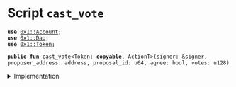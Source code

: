 
<a name="cast_vote"></a>

# Script `cast_vote`





<pre><code><b>use</b> <a href="../../modules/doc/Account.md#0x1_Account">0x1::Account</a>;
<b>use</b> <a href="../../modules/doc/Dao.md#0x1_Dao">0x1::Dao</a>;
<b>use</b> <a href="../../modules/doc/Token.md#0x1_Token">0x1::Token</a>;
</code></pre>




<pre><code><b>public</b> <b>fun</b> <a href="cast_vote.md#cast_vote">cast_vote</a>&lt;<a href="../../modules/doc/Token.md#0x1_Token">Token</a>: <b>copyable</b>, ActionT&gt;(signer: &signer, proposer_address: address, proposal_id: u64, agree: bool, votes: u128)
</code></pre>



<details>
<summary>Implementation</summary>


<pre><code><b>fun</b> <a href="cast_vote.md#cast_vote">cast_vote</a>&lt;<a href="../../modules/doc/Token.md#0x1_Token">Token</a>: <b>copyable</b>, ActionT&gt;(
    signer: &signer,
    proposer_address: address,
    proposal_id: u64,
    agree: bool,
    votes: u128,
) {
    <b>let</b> votes = <a href="../../modules/doc/Account.md#0x1_Account_withdraw">Account::withdraw</a>&lt;<a href="../../modules/doc/Token.md#0x1_Token">Token</a>&gt;(signer, votes);
    <a href="../../modules/doc/Dao.md#0x1_Dao_cast_vote">Dao::cast_vote</a>&lt;<a href="../../modules/doc/Token.md#0x1_Token">Token</a>, ActionT&gt;(signer, proposer_address, proposal_id, votes, agree);
}
</code></pre>



</details>
